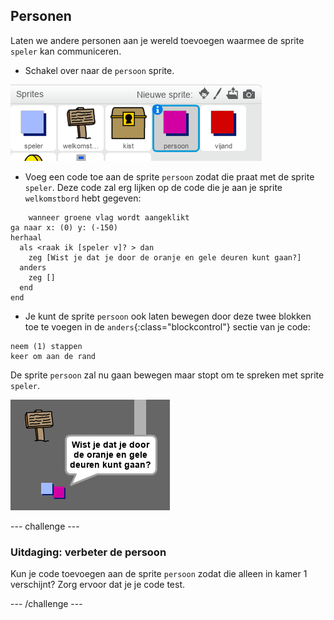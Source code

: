 ## Personen

Laten we andere personen aan je wereld toevoegen waarmee de sprite `speler` kan communiceren.

+ Schakel over naar de `persoon` sprite.

![Person sprite](images/person-sprite.png)

+ Voeg een code toe aan de sprite `persoon` zodat die praat met de sprite `speler`. Deze code zal erg lijken op de code die je aan je sprite `welkomstbord` hebt gegeven:

```blocks
    wanneer groene vlag wordt aangeklikt
ga naar x: (0) y: (-150)
herhaal 
  als <raak ik [speler v]? > dan 
    zeg [Wist je dat je door de oranje en gele deuren kunt gaan?]
  anders
    zeg []
  end
end
```

+ Je kunt de sprite `persoon` ook laten bewegen door deze twee blokken toe te voegen in de `anders`{:class="blockcontrol"} sectie van je code:

```blocks
neem (1) stappen
keer om aan de rand
```

De sprite `persoon` zal nu gaan bewegen maar stopt om te spreken met sprite `speler`.

![screenshot](images/world-person-test.png)

--- challenge ---

### Uitdaging: verbeter de persoon

Kun je code toevoegen aan de sprite `persoon` zodat die alleen in kamer 1 verschijnt? Zorg ervoor dat je je code test.

--- /challenge ---